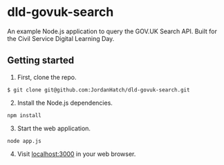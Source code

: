 # dld-govuk-search

An example Node.js application to query the GOV.UK Search API. Built for the Civil Service Digital Learning Day.

## Getting started

1. First, clone the repo.

```
$ git clone git@github.com:JordanHatch/dld-govuk-search.git
```

2. Install the Node.js dependencies.

```
npm install
```

3. Start the web application.

```
node app.js
```

4. Visit [localhost:3000](http://localhost:3000/) in your web browser.
